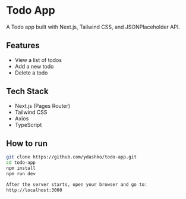 # Todo App

A Todo app built with Next.js, Tailwind CSS, and JSONPlaceholder API.

## Features
- View a list of todos
- Add a new todo
- Delete a todo

## Tech Stack
- Next.js (Pages Router)
- Tailwind CSS
- Axios
- TypeScript

## How to run

```bash
git clone https://github.com/ydashko/todo-app.git
cd todo-app
npm install
npm run dev

After the server starts, open your browser and go to:
http://localhost:3000
